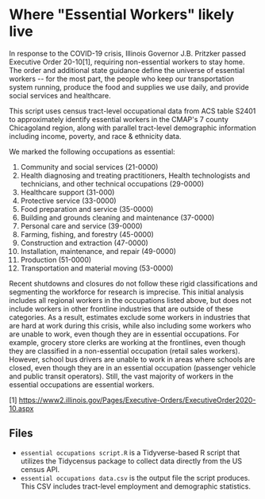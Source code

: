 # Where "Essential Workers" likely live
In response to the COVID-19 crisis, Illinois Governor J.B. Pritzker passed Executive Order 20-10[1], requiring non-essential workers to stay home. The order and additional state guidance define the universe of essential workers -- for the most part, the people who keep our transportation system running, produce the food and supplies we use daily, and provide social services and healthcare.

This script uses census tract-level occupational data from ACS table S2401 to approximately identify essential workers in the CMAP's 7 county Chicagoland region, along with parallel tract-level demographic information including income, poverty, and race & ethnicity data.

We marked the following occupations as essential:
1. Community and social services (21-0000) 
2. Health diagnosing and treating practitioners, Health technologists and technicians, and other technical occupations (29-0000) 
3. Healthcare support (31-000) 
4. Protective service (33-0000) 
5. Food preparation and service (35-0000) 
6. Building and grounds cleaning and maintenance (37-0000) 
7. Personal care and service (39-0000) 
8. Farming, fishing, and forestry (45-0000) 
9. Construction and extraction (47-0000) 
10. Installation, maintenance, and repair (49-0000) 
11. Production (51-0000) 
12. Transportation and material moving (53-0000) 

Recent shutdowns and closures do not follow these rigid classifications and segmenting the workforce for research is imprecise. This initial analysis includes all regional workers in the occupations listed above, but does not include workers in other frontline industries that are outside of these categories. As a result, estimates exclude some workers in industries that are hard at work during this crisis, while also including some workers who are unable to work, even though they are in essential occupations. For example, grocery store clerks are working at the frontlines, even though they are classified in a non-essential occupation (retail sales workers). However, school bus drivers are unable to work in areas where schools are closed, even though they are in an essential occupation (passenger vehicle and public transit operators). Still, the vast majority of workers in the essential occupations are essential workers. 

[1] https://www2.illinois.gov/Pages/Executive-Orders/ExecutiveOrder2020-10.aspx

## Files
- `essential occupations script.R` is a Tidyverse-based R script that utilizes the Tidycensus package to collect data directly from the US census API.
- `essential occupations data.csv` is the output file the script produces. This CSV includes tract-level employment and demographic statistics. 

